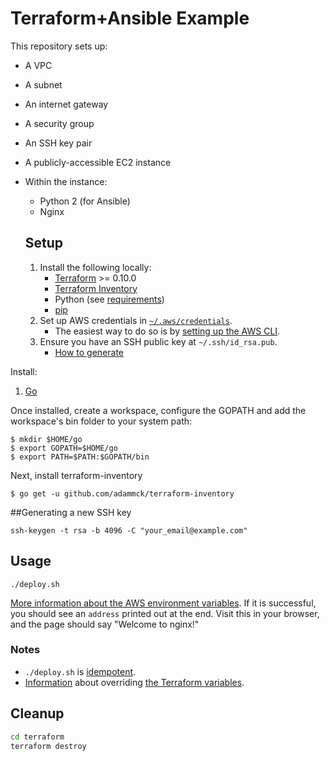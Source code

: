 # Terraform+Ansible Example


This repository sets up:

* A VPC
* A subnet
* An internet gateway
* A security group
* An SSH key pair
* A publicly-accessible EC2 instance
* Within the instance:
   * Python 2 (for Ansible)
   * Nginx

   ## Setup

   1. Install the following locally:
       * [Terraform](https://www.terraform.io/) >= 0.10.0
       * [Terraform Inventory](https://github.com/adammck/terraform-inventory)
       * Python (see [requirements](https://docs.ansible.com/ansible/latest/intro_installation.html#control-machine-requirements))
       * [pip](https://pip.pypa.io/en/stable/installing/)
   1. Set up AWS credentials in [`~/.aws/credentials`](http://docs.aws.amazon.com/cli/latest/userguide/cli-chap-getting-started.html#cli-config-files).
       * The easiest way to do so is by [setting up the AWS CLI](http://docs.aws.amazon.com/cli/latest/userguide/cli-chap-getting-set-up.html).
   1. Ensure you have an SSH public key at `~/.ssh/id_rsa.pub`.
       * [How to generate](https://help.github.com/articles/generating-a-new-ssh-key-and-adding-it-to-the-ssh-agent/)



Install:

1. [Go](https://golang.org/doc/install)

Once installed, create a workspace, configure the GOPATH and add the workspace's bin folder to your system path:
```
$ mkdir $HOME/go
$ export GOPATH=$HOME/go
$ export PATH=$PATH:$GOPATH/bin
```
Next, install terraform-inventory

```
$ go get -u github.com/adammck/terraform-inventory
```

##Generating a new SSH key
```
ssh-keygen -t rsa -b 4096 -C "your_email@example.com"
```

## Usage
```
./deploy.sh
```


[More information about the AWS environment variables](https://www.terraform.io/docs/providers/aws/#environment-variables). If it is successful, you should see an `address` printed out at the end. Visit this in your browser, and the page should say "Welcome to nginx!"

### Notes

* `./deploy.sh` is [idempotent](http://stackoverflow.com/questions/1077412/what-is-an-idempotent-operation).
* [Information](https://www.terraform.io/intro/getting-started/variables.html#assigning-variables) about overriding [the Terraform variables](terraform/vars.tf).

## Cleanup

```sh
cd terraform
terraform destroy
```
